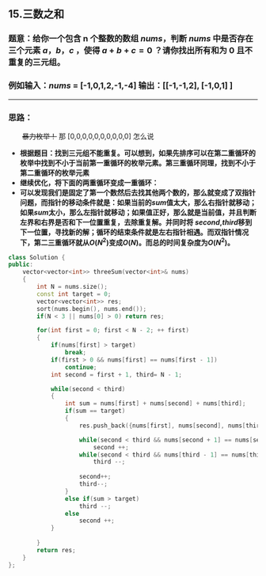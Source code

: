 ## 15.三数之和

### 题意：给你一个包含 n 个整数的数组 $nums$，判断 $nums$ 中是否存在三个元素 $a$，$b$，$c$ ，使得 $a + b + c = 0$ ？请你找出所有和为 $0$ 且不重复的三元组。

### 例如输入：$nums$ = [-1,0,1,2,-1,-4] 输出：[[-1,-1,2], [-1,0,1] ]

***

### 思路：

&emsp;&emsp;~~暴力枚举！~~ 那 [0,0,0,0,0,0,0,0,0,0] 怎么说  

* **根据题目：找到三元组不能重复。可以想到，如果先排序可以在第二重循环的枚举中找到不小于当前第一重循环的枚举元素。第三重循环同理，找到不小于第二重循环的枚举元素**
* **继续优化，将下面的两重循环变成一重循环：**
* **可以发现我们是固定了第一个数然后去找其他两个数的，那么就变成了双指针问题，而指针的移动条件就是：如果当前的$sum$值太大，那么右指针就移动；如果$sum$太小，那么左指针就移动；如果值正好，那么就是当前值，并且判断左界和右界是否和下一位置重复，去除重复解。并同时将 $second$,$third$移到下一位置，寻找新的解；循环的结束条件就是左右指针相遇。而双指针情况下，第二三重循环就从$O(N^2)$变成$O(N)$。而总的时间复杂度为$O(N^2)$。**

```CPP
class Solution {
public:
    vector<vector<int>> threeSum(vector<int>& nums) 
    {
        int N = nums.size();
        const int target = 0;
        vector<vector<int>> res;
        sort(nums.begin(), nums.end());
        if(N < 3 || nums[0] > 0) return res;

        for(int first = 0; first < N - 2; ++ first)
        {
            if(nums[first] > target)
                break;
            if(first > 0 && nums[first] == nums[first - 1])
                continue;
            int second = first + 1, third= N - 1;

            while(second < third)
            {
                int sum = nums[first] + nums[second] + nums[third];
                if(sum == target)
                {
                    res.push_back({nums[first], nums[second], nums[third]});

                    while(second < third && nums[second + 1] == nums[second])
                        second ++;
                    while(second < third && nums[third - 1] == nums[third])
                        third --;
                    
                    second++;
                    third--;
                }
                else if(sum > target)
                    third --;
                else
                    second ++;
            }
            
        }
        return res;
    }
};
```